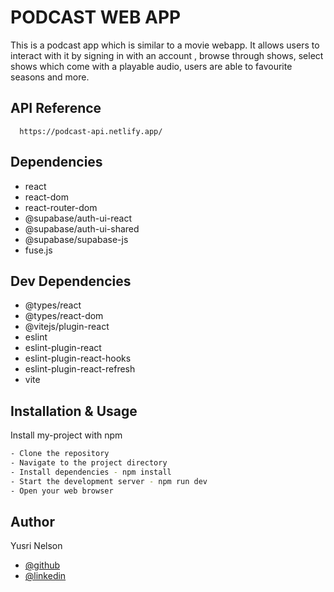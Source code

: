
# PODCAST WEB APP

This is a podcast app which is similar to a movie webapp. It allows users to interact with it by signing in with an account , browse through shows, select shows which come with a playable audio, users are able to favourite seasons and more.


## API Reference


```http
  https://podcast-api.netlify.app/
```
## Dependencies
- react
- react-dom
- react-router-dom
- @supabase/auth-ui-react
- @supabase/auth-ui-shared
- @supabase/supabase-js
- fuse.js

## Dev Dependencies
- @types/react
- @types/react-dom
- @vitejs/plugin-react
- eslint
- eslint-plugin-react
- eslint-plugin-react-hooks
- eslint-plugin-react-refresh
- vite
## Installation & Usage

Install my-project with npm

```bash
- Clone the repository
- Navigate to the project directory
- Install dependencies - npm install
- Start the development server - npm run dev
- Open your web browser
```
    
## Author

Yusri Nelson
- [@github](https://github.com/yusrinelson)
- [@linkedin](https://www.linkedin.com/in/yusri-nelson/)

